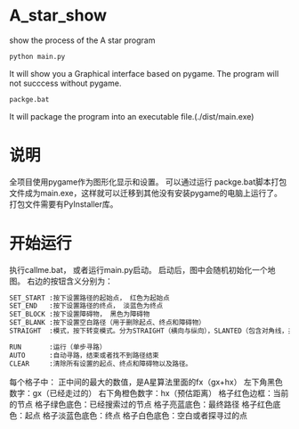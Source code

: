 # A_star_show
show the process of the A star program

```bash
python main.py
```
It will show you a Graphical interface based on pygame. The program will not succcess without pygame.

```bash
packge.bat
```
It will package the program into an executable file.(./dist/main.exe)


# 说明
全项目使用pygame作为图形化显示和设置。
可以通过运行 packge.bat脚本打包文件成为main.exe，这样就可以迁移到其他没有安装pygame的电脑上运行了。
打包文件需要有PyInstaller库。

# 开始运行
执行callme.bat， 或者运行main.py启动。
启动后，图中会随机初始化一个地图。
右边的按钮含义分别为：
```bash
SET_START :按下设置路径的起始点， 红色为起始点
SET_END   :按下设置路径的终点， 淡蓝色为终点
SET_BLOCK :按下设置障碍物， 黑色为障碍物
SET_BLANK :按下设置空白路径（用于删除起点、终点和障碍物）
STRAIGHT  :模式，按下转变模式。分为STRAIGHT（横向与纵向），SLANTED（包含对角线，并且对角线的时间和横竖时间相同），SLANTED_E（包含对角线，并且对角线的时间是横竖时间的1.4倍）  

RUN       :运行（单步寻路）
AUTO      :自动寻路，结束或者找不到路径结束
CLEAR     :清除所有设置的起点、终点和障碍物以及路径。
```
每个格子中：
正中间的最大的数值，是A星算法里面的fx（gx+hx）
左下角黑色数字：gx（已经走过的）
右下角橙色数字：hx（预估距离）
格子红色边框：当前的节点
格子绿色底色：已经搜索过的节点
格子亮蓝底色：最终路径
格子红色底色：起点
格子淡蓝色底色：终点
格子白色底色：空白或者探寻过的点



